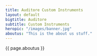 ```yaml
---
title: Auditore Custom Instruments
layout: default
bigtitle: Auditore
subtitle: Custom Instruments
heropic: "/images/banner.jpg"
aboutus: "This is the about us stuff."
---
```

{{ page.aboutus }}
